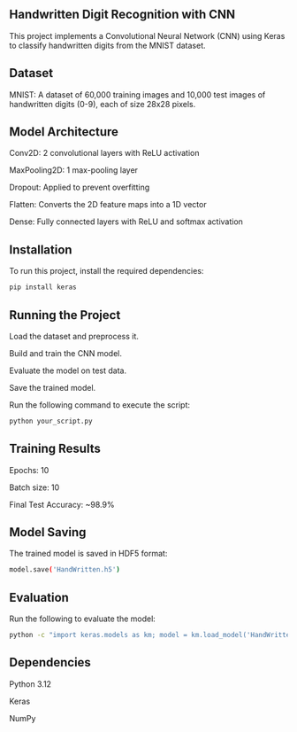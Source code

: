 ## Handwritten Digit Recognition with CNN

This project implements a Convolutional Neural Network (CNN) using Keras to classify handwritten digits from the MNIST dataset.

## Dataset

MNIST: A dataset of 60,000 training images and 10,000 test images of handwritten digits (0-9), each of size 28x28 pixels.

## Model Architecture

Conv2D: 2 convolutional layers with ReLU activation

MaxPooling2D: 1 max-pooling layer

Dropout: Applied to prevent overfitting

Flatten: Converts the 2D feature maps into a 1D vector

Dense: Fully connected layers with ReLU and softmax activation

## Installation

To run this project, install the required dependencies:

```bash
pip install keras
```

## Running the Project

Load the dataset and preprocess it.

Build and train the CNN model.

Evaluate the model on test data.

Save the trained model.

Run the following command to execute the script:
```bash
python your_script.py
```
## Training Results

Epochs: 10

Batch size: 10

Final Test Accuracy: ~98.9%

## Model Saving

The trained model is saved in HDF5 format:
```bash
model.save('HandWritten.h5')
```
## Evaluation

Run the following to evaluate the model:
```bash
python -c "import keras.models as km; model = km.load_model('HandWritten.h5'); print(model.evaluate(x_test, y_test))"
```
## Dependencies

Python 3.12

Keras

NumPy

